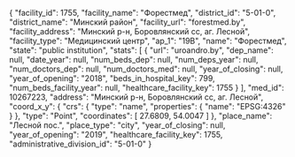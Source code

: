 {
    "facility_id": 1755,
    "facility_name": "Форестмед",
    "district_id": "5-01-0",
    "district_name": "Минский район",
    "facility_url": "forestmed.by",
    "facility_address": "Минский р-н, Боровлянский сс, аг. Лесной",
    "facility_type": "Медицинский центр",
    "ap_1": "19В",
    "name": "Форестмед",
    "state": "public institution",
    "stats": [
        {
            "url": "uroandro.by",
            "dep_name": null,
            "date_year": null,
            "num_beds_dep": null,
            "num_deps_year": null,
            "num_doctors_dep": null,
            "num_doctors_med": null,
            "year_of_closing": null,
            "year_of_opening": "2018",
            "beds_in_hospital_key": 799,
            "num_beds_facility_year": null,
            "healthcare_facility_key": 1755
        }
    ],
    "med_id": 10267223,
    "address": "Минский р-н, Боровлянский сс, аг. Лесной",
    "coord_x_y": {
        "crs": {
            "type": "name",
            "properties": {
                "name": "EPSG:4326"
            }
        },
        "type": "Point",
        "coordinates": [
            27.6809,
            54.0047
        ]
    },
    "place_name": "Лесной пос.",
    "place_type": "city",
    "year_of_closing": null,
    "year_of_opening": "2019",
    "healthcare_facility_key": 1755,
    "administrative_division_id": "5-01-0"
}
